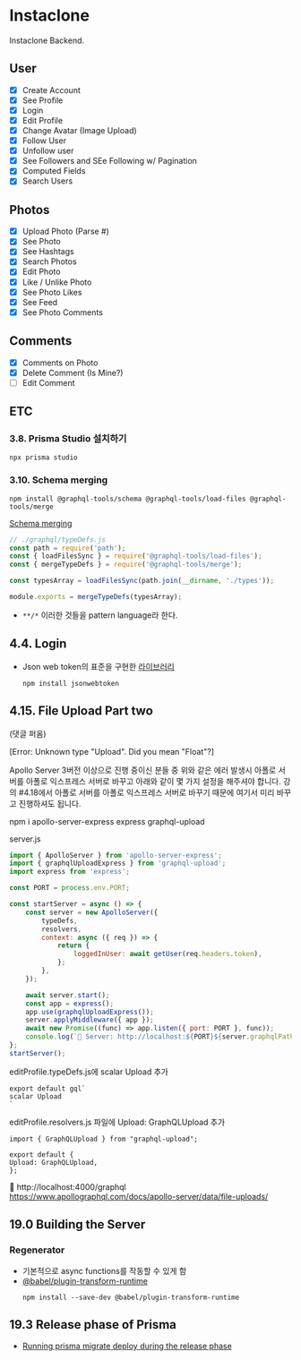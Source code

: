 # Instaclone

Instaclone Backend.

## User

-   [x] Create Account
-   [x] See Profile
-   [x] Login
-   [x] Edit Profile
-   [x] Change Avatar (Image Upload)
-   [x] Follow User
-   [x] Unfollow user
-   [x] See Followers and SEe Following w/ Pagination
-   [x] Computed Fields
-   [x] Search Users

## Photos

-   [x] Upload Photo (Parse #)
-   [x] See Photo
-   [x] See Hashtags
-   [x] Search Photos
-   [x] Edit Photo
-   [x] Like / Unlike Photo
-   [x] See Photo Likes
-   [x] See Feed
-   [x] See Photo Comments

## Comments

-   [x] Comments on Photo
-   [x] Delete Comment (Is Mine?)
-   [ ] Edit Comment

## ETC

### 3.8. Prisma Studio 설치하기

```
npx prisma studio
```

### 3.10. Schema merging

```
npm install @graphql-tools/schema @graphql-tools/load-files @graphql-tools/merge
```

[Schema merging](https://www.graphql-tools.com/docs/schema-merging)

```js
// ./graphql/typeDefs.js
const path = require('path');
const { loadFilesSync } = require('@graphql-tools/load-files');
const { mergeTypeDefs } = require('@graphql-tools/merge');

const typesArray = loadFilesSync(path.join(__dirname, './types'));

module.exports = mergeTypeDefs(typesArray);
```

-   `**/*` 이러한 것들을 pattern language라 한다.

## 4.4. Login

-   Json web token의 표준을 구현한 [라이브러리](https://www.npmjs.com/package/jsonwebtoken)
    ```
    npm install jsonwebtoken
    ```

## 4.15. File Upload Part two

(댓글 퍼옴)

[Error: Unknown type "Upload". Did you mean "Float"?]

Apollo Server 3버전 이상으로 진행 중이신 분들 중 위와 같은 에러 발생시 아폴로 서버를 아폴로 익스프레스 서버로 바꾸고 아래와 같이 몇 가지 설정을 해주셔야 합니다.
강의 #4.18에서 아폴로 서버를 아폴로 익스프레스 서버로 바꾸기 때문에 여기서 미리 바꾸고 진행하셔도 됩니다.

npm i apollo-server-express express graphql-upload

server.js

```js
import { ApolloServer } from 'apollo-server-express';
import { graphqlUploadExpress } from 'graphql-upload';
import express from 'express';

const PORT = process.env.PORT;

const startServer = async () => {
    const server = new ApolloServer({
        typeDefs,
        resolvers,
        context: async ({ req }) => {
            return {
                loggedInUser: await getUser(req.headers.token),
            };
        },
    });

    await server.start();
    const app = express();
    app.use(graphqlUploadExpress());
    server.applyMiddleware({ app });
    await new Promise((func) => app.listen({ port: PORT }, func));
    console.log(`🚀 Server: http://localhost:${PORT}${server.graphqlPath}`);
};
startServer();
```

editProfile.typeDefs.js에 scalar Upload 추가

```
export default gql`
scalar Upload
`
```

editProfile.resolvers.js 파일에 Upload: GraphQLUpload 추가

```
import { GraphQLUpload } from "graphql-upload";

export default {
Upload: GraphQLUpload,
};
```

🚀 http://localhost:4000/graphql
https://www.apollographql.com/docs/apollo-server/data/file-uploads/

## 19.0 Building the Server

### Regenerator

-   기본적으로 async functions를 작동할 수 있게 함
-   [@babel/plugin-transform-runtime](https://babeljs.io/docs/en/babel-plugin-transform-runtime)
    ```
    npm install --save-dev @babel/plugin-transform-runtime
    ```

## 19.3 Release phase of Prisma

-   [Running prisma migrate deploy during the release phase](https://www.prisma.io/docs/guides/deployment/deploy-database-changes-with-prisma-migrate)
